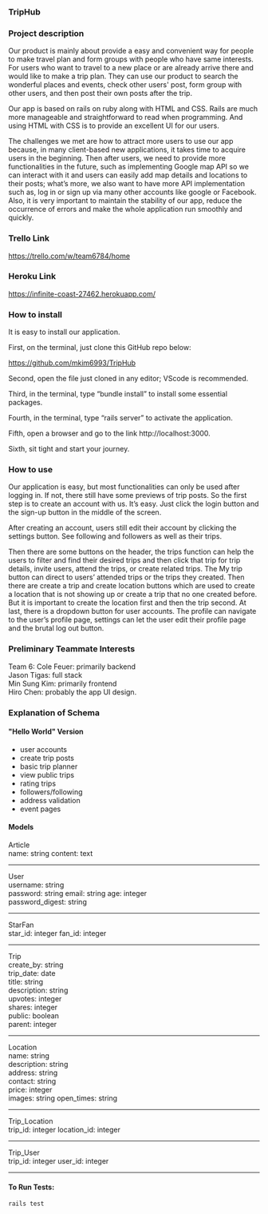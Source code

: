 ### TripHub

### Project description

Our product is mainly about provide a easy and convenient way for people to make travel plan and form groups with people who have same interests. For users who want to travel to a new place or are already arrive there and would like to make a trip plan. They can use our product to search the wonderful places and events, check other users' post, form group with other users, and then post their own posts after the trip.

Our app is based on rails on ruby along with HTML and CSS. Rails are much more manageable and straightforward to read when programming. And using HTML with CSS is to provide an excellent UI for our users. 

The challenges we met are how to attract more users to use our app because, in many client-based new applications, it takes time to acquire users in the beginning. Then after users, we need to provide more functionalities in the future, such as implementing Google map API so we can interact with it and users can easily add map details and locations to their posts; what’s more, we also want to have more API implementation such as, log in or sign up via many other accounts like google or Facebook. Also, it is very important to maintain the stability of our app, reduce the occurrence of errors and make the whole application run smoothly and quickly. 


### Trello Link

https://trello.com/w/team6784/home

### Heroku Link

https://infinite-coast-27462.herokuapp.com/


### How to install


It is easy to install our application. 

First, on the terminal, just clone this GitHub repo below: 

https://github.com/mkim6993/TripHub

Second, open the file just cloned in any editor; VScode is recommended. 

Third, in the terminal, type “bundle install” to install some essential packages. 

Fourth, in the terminal, type “rails server” to activate the application.

Fifth, open a browser and go to the link http://localhost:3000.

Sixth, sit tight and start your journey. 



### How to use

Our application is easy, but most functionalities can only be used after logging in. If  not, there still have some previews of trip posts. So the first step is to create an account with us. It’s easy. Just click the login button and the sign-up button in the middle of the screen. 

After creating an account, users still edit their account by clicking the settings button. See following and followers as well as their trips. 

Then there are some buttons on the header, the trips function can help the users to filter and find their desired trips and then click that trip for trip details, invite users, attend the trips, or create related trips. The My trip button can direct to users’ attended trips or the trips they created. Then there are create a trip and create location buttons which are used to create a location that is not showing up or create a trip that no one created before. But it is important to create the location first and then the trip second. At last, there is a dropdown button for user accounts. The profile can navigate to the user’s profile page, settings can let the user edit their profile page and the brutal log out button. 



### Preliminary Teammate Interests

Team 6:
Cole Feuer: primarily backend  
Jason Tigas: full stack  
Min Sung Kim: primarily frontend  
Hiro Chen: probably the app UI design.

### Explanation of Schema

#### "Hello World" Version

-   user accounts
-   create trip posts
-   basic trip planner
-   view public trips
-   rating trips
-   followers/following
-   address validation
-   event pages

#### Models

Article  
name: string
content: text

---

User   
username: string  
password: string
email: string
age: integer  
password_digest: string

---

StarFan  
star_id: integer
fan_id: integer

---

Trip  
create_by: string  
trip_date: date  
title: string  
description: string  
upvotes: integer  
shares: integer  
public: boolean  
parent: integer

---

Location  
name: string  
description: string  
address: string  
contact: string  
price: integer  
images: string
open_times: string

---

Trip_Location  
trip_id: integer
location_id: integer

---

Trip_User  
trip_id: integer
user_id: integer

---

#### To Run Tests:
```rails test```



